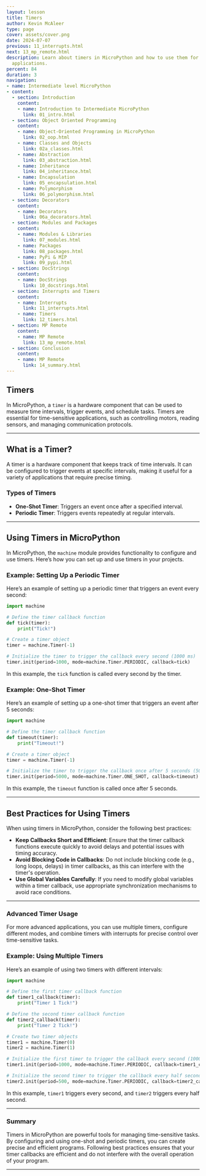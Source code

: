 ```yaml
---
layout: lesson
title: Timers
author: Kevin McAleer
type: page
cover: assets/cover.png
date: 2024-07-07
previous: 11_interrupts.html
next: 13_mp_remote.html
description: Learn about timers in MicroPython and how to use them for time-sensitive
  applications.
percent: 84
duration: 3
navigation:
- name: Intermediate level MicroPython
- content:
  - section: Introduction
    content:
    - name: Introduction to Intermediate MicroPython
      link: 01_intro.html
  - section: Object Oriented Programming
    content:
    - name: Object-Oriented Programming in MicroPython
      link: 02_oop.html
    - name: Classes and Objects
      link: 02a_classes.html
    - name: Abstraction
      link: 03_abstraction.html
    - name: Inheritance
      link: 04_inheritance.html
    - name: Encapsulation
      link: 05_encapsulation.html
    - name: Polymorphism
      link: 06_polymorphism.html
  - section: Decorators
    content:
    - name: Decorators
      link: 06a_decorators.html
  - section: Modules and Packages
    content:
    - name: Modules & Libraries
      link: 07_modules.html
    - name: Packages
      link: 08_packages.html
    - name: PyPi & MIP
      link: 09_pypi.html
  - section: DocStrings
    content:
    - name: DocStrings
      link: 10_docstrings.html
  - section: Interrupts and Timers
    content:
    - name: Interrupts
      link: 11_interrupts.html
    - name: Timers
      link: 12_timers.html
  - section: MP Remote
    content:
    - name: MP Remote
      link: 13_mp_remote.html
  - section: Conclusion
    content:
    - name: MP Remote
      link: 14_summary.html
---
```



## Timers

In MicroPython, a `timer` is a hardware component that can be used to measure time intervals, trigger events, and schedule tasks. Timers are essential for time-sensitive applications, such as controlling motors, reading sensors, and managing communication protocols.

---

## What is a Timer?

A timer is a hardware component that keeps track of time intervals. It can be configured to trigger events at specific intervals, making it useful for a variety of applications that require precise timing.

### Types of Timers

- **One-Shot Timer**: Triggers an event once after a specified interval.
- **Periodic Timer**: Triggers events repeatedly at regular intervals.

---

## Using Timers in MicroPython

In MicroPython, the `machine` module provides functionality to configure and use timers. Here’s how you can set up and use timers in your projects.

### Example: Setting Up a Periodic Timer

Here’s an example of setting up a periodic timer that triggers an event every second:

```python
import machine

# Define the timer callback function
def tick(timer):
    print("Tick!")

# Create a timer object
timer = machine.Timer(-1)

# Initialize the timer to trigger the callback every second (1000 ms)
timer.init(period=1000, mode=machine.Timer.PERIODIC, callback=tick)
```

In this example, the `tick` function is called every second by the timer.

### Example: One-Shot Timer

Here’s an example of setting up a one-shot timer that triggers an event after 5 seconds:

```python
import machine

# Define the timer callback function
def timeout(timer):
    print("Timeout!")

# Create a timer object
timer = machine.Timer(-1)

# Initialize the timer to trigger the callback once after 5 seconds (5000 ms)
timer.init(period=5000, mode=machine.Timer.ONE_SHOT, callback=timeout)
```

In this example, the `timeout` function is called once after 5 seconds.

---

## Best Practices for Using Timers

When using timers in MicroPython, consider the following best practices:

- **Keep Callbacks Short and Efficient**: Ensure that the timer callback functions execute quickly to avoid delays and potential issues with timing accuracy.
- **Avoid Blocking Code in Callbacks**: Do not include blocking code (e.g., long loops, delays) in timer callbacks, as this can interfere with the timer's operation.
- **Use Global Variables Carefully**: If you need to modify global variables within a timer callback, use appropriate synchronization mechanisms to avoid race conditions.

---

### Advanced Timer Usage

For more advanced applications, you can use multiple timers, configure different modes, and combine timers with interrupts for precise control over time-sensitive tasks.

### Example: Using Multiple Timers

Here’s an example of using two timers with different intervals:

```python
import machine

# Define the first timer callback function
def timer1_callback(timer):
    print("Timer 1 Tick!")

# Define the second timer callback function
def timer2_callback(timer):
    print("Timer 2 Tick!")

# Create two timer objects
timer1 = machine.Timer(0)
timer2 = machine.Timer(1)

# Initialize the first timer to trigger the callback every second (1000 ms)
timer1.init(period=1000, mode=machine.Timer.PERIODIC, callback=timer1_callback)

# Initialize the second timer to trigger the callback every half second (500 ms)
timer2.init(period=500, mode=machine.Timer.PERIODIC, callback=timer2_callback)
```

In this example, `timer1` triggers every second, and `timer2` triggers every half second.

---

### Summary

Timers in MicroPython are powerful tools for managing time-sensitive tasks. By configuring and using one-shot and periodic timers, you can create precise and efficient programs. Following best practices ensures that your timer callbacks are efficient and do not interfere with the overall operation of your program.

---
